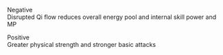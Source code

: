 Negative  
Disrupted Qi flow reduces overall energy pool and internal skill power and MP

Positive  
Greater physical strength and stronger basic attacks